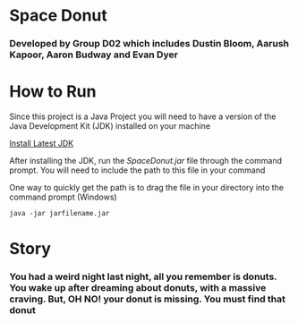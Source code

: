  # **Space Donut**

### Developed by **Group D02** which includes **Dustin Bloom, Aarush Kapoor, Aaron Budway and Evan Dyer**

# **How to Run**
Since this project is a Java Project you will need to have a version of the Java Development Kit (JDK) installed on your machine

[Install Latest JDK](https://docs.oracle.com/en/java/javase/18/install/overview-jdk-installation.html#GUID-8677A77F-231A-40F7-98B9-1FD0B48C346A)

After installing the JDK, run the *SpaceDonut.jar* file through the command prompt. You will need to include the path to this file in your command

One way to quickly get the path is to drag the file in your directory into the command prompt (Windows)

```java -jar jarfilename.jar ```

# **Story**

 ### You had a weird night last night, all you remember is donuts. You wake up after dreaming about donuts, with a massive craving. But, OH NO! your donut is missing. You must find that donut
 
